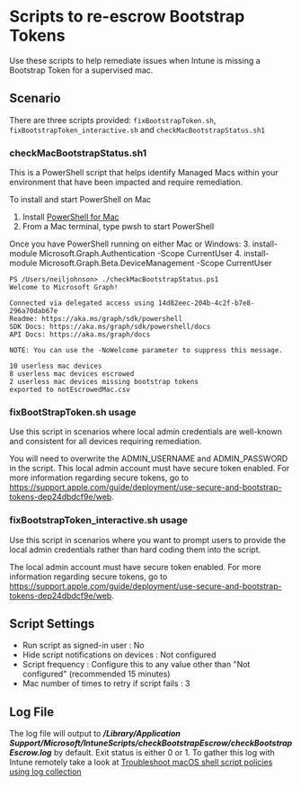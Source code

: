 # Scripts to re-escrow Bootstrap Tokens
 
Use these scripts to help remediate issues when Intune is missing a Bootstrap Token for a supervised mac.
 
## Scenario
 
There are three scripts provided: `fixBootstrapToken.sh`, `fixBootstrapToken_interactive.sh` and `checkMacBootstrapStatus.sh1`

### checkMacBootstrapStatus.sh1

This is a PowerShell script that helps identify Managed Macs within your environment that have been impacted and require remediation.

To install and start PowerShell on Mac
1.	Install [PowerShell for Mac](https://github.com/PowerShell/PowerShell/releases)
2.	From a Mac terminal, type pwsh to start PowerShell

Once you have PowerShell running on either Mac or Windows:
3.	install-module Microsoft.Graph.Authentication -Scope CurrentUser
4.	install-module Microsoft.Graph.Beta.DeviceManagement -Scope CurrentUser


```
PS /Users/neiljohnson> ./checkMacBootstrapStatus.ps1
Welcome to Microsoft Graph!

Connected via delegated access using 14d82eec-204b-4c2f-b7e8-296a70dab67e
Readme: https://aka.ms/graph/sdk/powershell
SDK Docs: https://aka.ms/graph/sdk/powershell/docs
API Docs: https://aka.ms/graph/docs

NOTE: You can use the -NoWelcome parameter to suppress this message.

10 userless mac devices
8 userless mac devices escrowed
2 userless mac devices missing bootstrap tokens
exported to notEscrowedMac.csv
```

### fixBootStrapToken.sh usage

Use this script in scenarios where local admin credentials are well-known and consistent for all devices requiring remediation.

You will need to overwrite the ADMIN_USERNAME and ADMIN_PASSWORD in the script. This local admin account must have secure token enabled. For more information regarding secure tokens, go to https://support.apple.com/guide/deployment/use-secure-and-bootstrap-tokens-dep24dbdcf9e/web.

### fixBootstrapToken_interactive.sh usage

Use this script in scenarios where you want to prompt users to provide the local admin credentials rather than hard coding them into the script.

The local admin account must have secure token enabled. For more information regarding secure tokens, go to https://support.apple.com/guide/deployment/use-secure-and-bootstrap-tokens-dep24dbdcf9e/web.
 
## Script Settings
 
- Run script as signed-in user : No
- Hide script notifications on devices : Not configured
- Script frequency : Configure this to any value other than "Not configured" (recommended 15 minutes)
- Mac number of times to retry if script fails : 3

## Log File

The log file will output to ***/Library/Application Support/Microsoft/IntuneScripts/checkBootstrapEscrow/checkBootstrapEscrow.log*** by default. Exit status is either 0 or 1. To gather this log with Intune remotely take a look at  [Troubleshoot macOS shell script policies using log collection](https://docs.microsoft.com/en-us/mem/intune/apps/macos-shell-scripts#troubleshoot-macos-shell-script-policies-using-log-collection)